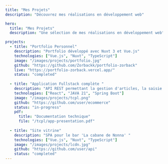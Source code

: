 ```yaml
---
title: "Mes Projets"
description: "Découvrez mes réalisations en développement web"

hero:
  title: "Mes Projets"
  description: "Une sélection de mes réalisations en développement web"

projects:
  - title: "Portfolio Personnel"
    description: "Portfolio développé avec Nuxt 3 et Vue.js"
    technologies: ["Vue.js", "Nuxt", "TypeScript"]
    image: "/images/projects/portfolio.jpg"
    github: "https://github.com/Zorbackk/portfolio-zorback"
    live: "https://portfolio-zorback.vercel.app/"
    status: "completed"
    
  - title: "Application Fullstack complète "
    description: "API REST permettant la gestion d'articles, la saisie de résultat et la création de galeries photos pour un club de tennis"
    technologies: ["React", "JAVA 21", "Spring Boot"]
    image: "/images/projects/tcpl.png"
    github: "https://github.com/user/ecommerce"
    status: "in-progress"
    pdf:
      title: "Documentation technique"
      file: "/tcpl/app-presentation.pdf"
    
  - title: "Site vitrine"
    description: "SPA pour le bar 'La cabane de Nonna' "
    technologies: ["Vue.js", "Nuxt", "TypeScript"]
    image: "/images/projects/lcdn.jpg"
    github: "https://github.com/user/api"
    status: "completed"
---
```

